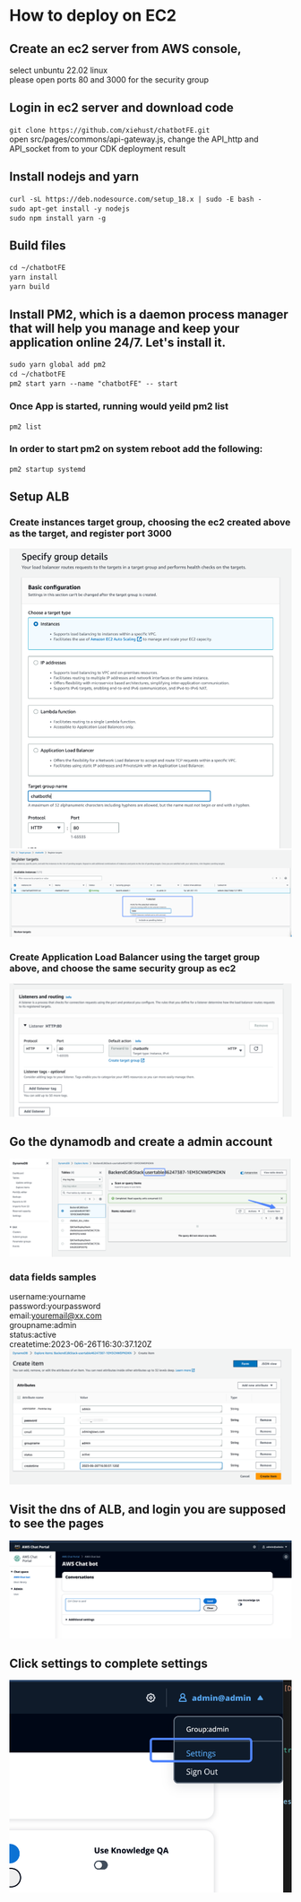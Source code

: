 # How to deploy on EC2  
## Create an ec2 server from AWS console,
select unbuntu 22.02 linux  
please open ports 80 and 3000 for the security group
## Login in ec2 server and download code  
`git clone https://github.com/xiehust/chatbotFE.git`  
 open src/pages/commons/api-gateway.js, change the API_http and API_socket from to your CDK deployment result  

## Install nodejs and yarn
`curl -sL https://deb.nodesource.com/setup_18.x | sudo -E bash -`  
`sudo apt-get install -y nodejs`  
`sudo npm install yarn -g`  

## Build files  
`cd ~/chatbotFE`   
`yarn install`  
`yarn build`  

## Install PM2, which is a daemon process manager that will help you manage and keep your application online 24/7. Let's install it.  
`sudo yarn global add pm2`  
`cd ~/chatbotFE`  
`pm2 start yarn --name "chatbotFE" -- start`  
### Once App is started, running would yeild pm2 list  
`pm2 list`  
### In order to start pm2 on system reboot add the following:  
`pm2 startup systemd`    

## Setup ALB  
### Create instances target group, choosing the ec2 created above as the target, and register port 3000   
![Alt text](image.png)  
![Alt text](image-3.png)  
### Create Application Load Balancer using the target group above, and choose the same security group as ec2  
![Alt text](image-2.png)  

## Go the dynamodb and create a admin account  
![Alt text](image-6.png)  
### data fields samples
username:yourname  
password:yourpassword   
email:youremail@xx.com  
groupname:admin  
status:active  
createtime:2023-06-26T16:30:37.120Z   
![Alt text](image-7.png)  
## Visit the dns of ALB, and login you are supposed to see the pages   
![Alt text](image-4.png)  

## Click settings to complete settings  
![Alt text](image-5.png)